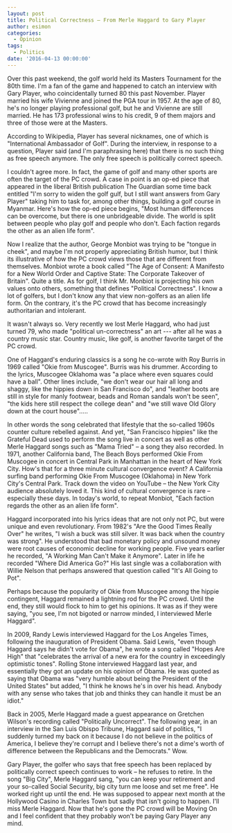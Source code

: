 ```yaml
---
layout: post
title: Political Correctness – From Merle Haggard to Gary Player
author: esimon
categories:
  - Opinion
tags:
  - Politics
date: '2016-04-13 00:00:00'
---
```

Over this past weekend, the golf world held its Masters Tournament for the 80th time. I'm a fan of the game and happened to catch an interview with Gary Player, who coincidentally turned 80 this past November. Player married his wife Vivienne and joined the PGA tour in 1957. At the age of 80, he's no longer playing professional golf, but he and Vivienne are still married. He has 173 professional wins to his credit, 9 of them majors and three of those were at the Masters. 

According to Wikipedia, Player has several nicknames, one of which is "International Ambassador of Golf". During the interview, in response to a question, Player said (and I'm paraphrasing here) that there is no such thing as free speech anymore. The only free speech is politically correct speech. 

I couldn't agree more. In fact, the game of golf and many other sports are often the target of the PC crowd. A case in point is an op-ed piece that appeared in the liberal British publication The Guardian some time back entitled "I'm sorry to widen the golf gulf, but I still want answers from Gary Player" taking him to task for, among other things, building a golf course in Myanmar. Here's how the op-ed piece begins, "Most human differences can be overcome, but there is one unbridgeable divide. The world is split between people who play golf and people who don't. Each faction regards the other as an alien life form". 

Now I realize that the author, George Monbiot was trying to be "tongue in cheek", and maybe I'm not properly appreciating British humor, but I think its illustrative of how the PC crowd views those that are different from themselves. Monbiot wrote a book called "The Age of Consent: A Manifesto for a New World Order and Captive State: The Corporate Takeover of Britain". Quite a title. As for golf, I think Mr. Monbiot is projecting his own values onto others, something that defines "Political Correctness". I know a lot of golfers, but I don't know any that view non-golfers as an alien life form. On the contrary, it's the PC crowd that has become increasingly authoritarian and intolerant. 

It wasn't always so. Very recently we lost Merle Haggard, who had just turned 79, who made "political un-correctness" an art --- after all he was a country music star. Country music, like golf, is another favorite target of the PC crowd. 

One of Haggard's enduring classics is a song he co-wrote with Roy Burris in 1969 called "Okie from Muscogee". Burris was his drummer. According to the lyrics, Muscogee Oklahoma was "a place where even squares could have a ball". Other lines include, "we don't wear our hair all long and shaggy, like the hippies down in San Francisco do", and "leather boots are still in style for manly footwear, beads and Roman sandals won't be seen", "the kids here still respect the college dean" and "we still wave Old Glory down at the court house"…..

In other words the song celebrated that lifestyle that the so-called 1960s counter culture rebelled against. And yet, "San Francisco hippies" like the Grateful Dead used to perform the song live in concert as well as other Merle Haggard songs such as "Mama Tried" – a song they also recorded. In 1971, another California band, The Beach Boys performed Okie From Muscogee in concert in Central Park in Manhattan in the heart of New York City. How's that for a three minute cultural convergence event? A California surfing band performing Okie From Muscogee (Oklahoma) in New York City's Central Park. Track down the video on YouTube – the New York City audience absolutely loved it. This kind of cultural convergence is rare – especially these days. In today's world, to repeat Monbiot, "Each faction regards the other as an alien life form". 

Haggard incorporated into his lyrics ideas that are not only not PC, but were unique and even revolutionary. From 1982's "Are the Good Times Really Over" he writes, "I wish a buck was still silver. It was back when the country was strong". He understood that bad monetary policy and unsound money were root causes of economic decline for working people. Five years earlier he recorded, "A Working Man Can't Make it Anymore". Later in life he recorded "Where Did America Go?" His last single was a collaboration with Willie Nelson that perhaps answered that question called "It's All Going to Pot".

Perhaps because the popularity of Okie from Muscogee among the hippie contingent, Haggard remained a lightning rod for the PC crowd. Until the end, they still would flock to him to get his opinions. It was as if they were saying, "you see, I'm not bigoted or narrow minded, I interviewed Merle Haggard". 

In 2009, Randy Lewis interviewed Haggard for the Los Angeles Times, following the inauguration of President Obama. Said Lewis, "even though Haggard says he didn't vote for Obama", he wrote a song called "Hopes Are High" that "celebrates the arrival of a new era for the country in exceedingly optimistic tones". Rolling Stone interviewed Haggard last year, and essentially they got an update on his opinion of Obama. He was quoted as saying that Obama was "very humble about being the President of the United States" but added, "I think he knows he's in over his head. Anybody with any sense who takes that job and thinks they can handle it must be an idiot." 

Back in 2005, Merle Haggard made a guest appearance on Gretchen Wilson's recording called "Politically Uncorrect". The following year, in an interview in the San Luis Obispo Tribune, Haggard said of politics, "I suddenly turned my back on it because I do not believe in the politics of America, I believe they're corrupt and I believe there's not a dime's worth of difference between the Republicans and the Democrats." Wow. 

Gary Player, the golfer who says that free speech has been replaced by politically correct speech continues to work – he refuses to retire. In the song "Big City", Merle Haggard sang, "you can keep your retirement and your so-called Social Security, big city turn me loose and set me free". He worked right up until the end. He was supposed to appear next month at the Hollywood Casino in Charles Town but sadly that isn't going to happen. I'll miss Merle Haggard. Now that he's gone the PC crowd will be Moving On and I feel confident that they probably won't be paying Gary Player any mind. 

